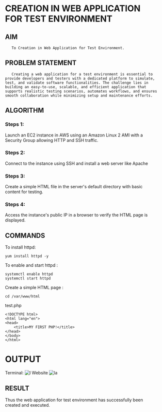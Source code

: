 # CREATION IN WEB APPLICATION FOR TEST ENVIRONMENT
  ## AIM
       To Creation in Web Application for Test Environment.
## PROBLEM STATEMENT
       Creating a web application for a test environment is essential to provide developers and testers with a dedicated platform to simulate, test, and validate software functionalities. The challenge lies in building an easy-to-use, scalable, and efficient application that supports realistic testing scenarios, automates workflows, and ensures smooth collaboration while minimizing setup and maintenance efforts.

## ALGORITHM
 ### Steps 1:
 Launch an EC2 instance in AWS using an Amazon Linux 2 AMI with a Security Group allowing HTTP and SSH traffic.
 ### Steps 2:
 Connect to the instance using SSH and install a web server like Apache
 ### Steps 3:
 Create a simple HTML file in the server's default directory with basic content for testing.
 ### Steps 4:
 Access the instance's public IP in a browser to verify the HTML page is displayed.

## COMMANDS
To install httpd:
```
yum install httpd -y
```
To enable and start httpd :
```
systemctl enable httpd
systemctl start httpd
```
Create a simple HTML page :
```
cd /var/www/html
```
test.php
```
<!DOCTYPE html>
<html lang="en">
<head>
    <title>MY FIRST PHP!</title>
</head>
</body>
</html>
```
# OUTPUT
Terminal:
![l](https://github.com/user-attachments/assets/129a6456-4fed-47ea-9397-ddfe5b487d12)
Website
![la](https://github.com/user-attachments/assets/8f25bccd-e772-4d8b-be84-956a624413a3)


## RESULT
 Thus the web application for test environment has successfully been created and executed.
  


